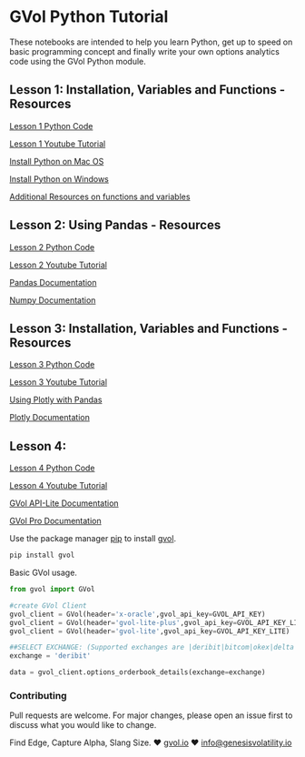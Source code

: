 # GVol Python Tutorial

These notebooks are intended to help you learn Python, get up to speed on basic programming concept and finally write your own options analytics code using the GVol Python module.

## Lesson 1: Installation, Variables and Functions - Resources

[Lesson 1 Python Code](https://github.com/genesis-volatility/python-tutorial/blob/master/GVol%20%3C%3E%20Python%20Part%201%20-%20Variables%20and%20Functions.ipynb)

[Lesson 1 Youtube Tutorial](https://youtu.be/X0Pzw8jTiFM)

[Install Python on Mac OS](https://docs.python-guide.org/starting/install3/osx/)

[Install Python on Windows](https://www.python.org/)

[Additional Resources on functions and variables](https://www.w3schools.com/python/python_functions.asp)

## Lesson 2: Using Pandas - Resources

[Lesson 2 Python Code](https://github.com/genesis-volatility/python-tutorial/blob/master/GVol%20%3C%3E%20Python%20Part%202%20-%20Pandas.ipynb)

[Lesson 2 Youtube Tutorial](https://youtu.be/GkYFpGNxl_Y)

[Pandas Documentation](https://docs.python-guide.org/starting/install3/osx/)

[Numpy Documentation](https://numpy.org/doc/)

## Lesson 3: Installation, Variables and Functions - Resources

[Lesson 3 Python Code](https://github.com/genesis-volatility/python-tutorial/blob/master/GVol%20%3C%3E%20Python%20Part%203%20-%20Plotly.ipynb)

[Lesson 3 Youtube Tutorial](https://youtu.be/LqkLYd1xszM)

[Using Plotly with Pandas](https://docs.python-guide.org/starting/install3/osx/)

[Plotly Documentation](https://plotly.com/python/getting-started/)

## Lesson 4:

[Lesson 4 Python Code](https://github.com/genesis-volatility/python-tutorial/blob/master/GVol%20%3C%3E%20Python%20Part%204%20-%20GVol%20Module.ipynb)

[Lesson 4 Youtube Tutorial](https://youtu.be/2QTTF0gSRyg)

[GVol API-Lite Documentation](https://docs-lite.gvol.io/)

[GVol Pro Documentation](https://docs.gvol.io/)

Use the package manager [pip](https://pip.pypa.io/en/stable/) to install [gvol](https://pypi.org/project/gvol/).

```bash
pip install gvol
```

Basic GVol usage.

```python
from gvol import GVol

#create GVol Client
gvol_client = GVol(header='x-oracle',gvol_api_key=GVOL_API_KEY)
gvol_client = GVol(header='gvol-lite-plus',gvol_api_key=GVOL_API_KEY_LITE_PLUS)
gvol_client = GVol(header='gvol-lite',gvol_api_key=GVOL_API_KEY_LITE)

##SELECT EXCHANGE: (Supported exchanges are |deribit|bitcom|okex|delta|)
exchange = 'deribit'

data = gvol_client.options_orderbook_details(exchange=exchange)

```

### Contributing

Pull requests are welcome. For major changes, please open an issue first to discuss what you would like to change.

Find Edge, Capture Alpha, Slang Size.
:heart: [gvol.io](www.gvol.io) :heart:
info@genesisvolatility.io
